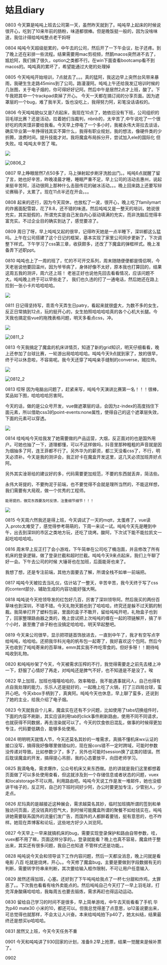 # 姑且diary
0803 今天算是吨吨上班去公司第一天，虽然昨天就到了。吨吨早上起床的时候说很开心，吃到了10来年前的肠粉，味道都很棒。但是晚饭挺一般的，因为没啥味道，我估计得给吨吨整点老干妈呀

0804 吨吨今天超级挺累的，中午去的公司，然后开了一下午会议，肚子还疼。到了晚上还在彩排一些流程。结果需要用mac剪视频，然鹅macos突然进不去了，尴尬阿，我们搞了很久，option之类都不行。在win下面查看bootcamp看不到macos的。吨吨真的累坏了，希望能通过大佬的处理掉

0805 今天吨吨开始培训，7点就去了。。。真的猛阿，我这边早上突然台风带来暴雨，我硬生生走路45mins到了公司。路漫漫阿。吨吨上午还给我发辽培训时候的几张图，关于电子烟的，你可得好好记阿。然后中午是居然2点才上班，酸了。下午我把其中一个trackpad卖掉了开心。 今天一天都在搞订阅的分享页面。因为遮罩层的一个bug，难了我半天，饭也没吃上，我得努力阿，彩笔没话语权的。

0806 今天吨吨貌似又是7点起床，我现在10点了，她依旧没有下班，公司组织的羽毛球比赛？还是活动，拉着她们当裁判，nbnb的，太辛苦了,中午说吃了一个很好吃的肉夹馍非要给我看。今天早上停电了一个多小时，我被永伟大哥拉去谈话，确实毕业第一年挣得钱其实不算什么，我得有职业规划，我的想法，像硬件类的少折腾，浪费时间。提升技能才对。我将魔盒布局拆分开，尝试加入ele的国际化 但失败。哇 吨吨太辛苦了 唉。

![](./img/0806.jpg)

![0806_2](./img/0806_2.jpg)

0807 早上睁眼居然7点50多了，马上弹射起步刷牙洗脸出门。。吨吨6点就醒了留了言，她也好辛苦，昨晚凌晨才睡，睡眠严重不足，早上公司的活动去惠州，说起来挺辛苦阿，活动很网上那种什么击鼓传花的破冰活动。。。晚上回来路上还要写辩论赛稿子，太累了。现在11点半还在开会。。。

0808 起来的还行，因为今天双休，也放松了一波，很开心，晚上吃了familymart的炸酱面配雪碧，花了8.8，还不错的味道。然后吨吨又是一整天的培训，她说很充实，其实挺假的，所谓充实是自己发自内心驱动填满的充实，而非洗脑后觉得丰富充实。不过企业目的确实到达了，感觉要凉了。

0809 周日了呀，早上吨吨又起的很早，记得昨天她是一点半睡下，深圳都这么猛吗。上午在公司搭建了这个日记的框架，基本实现了家里公司同步更新了，下次调整下样式。下午学习了css第三章，收获颇多，还改了下魔盒的弹框样式。晚上准备弄下述职ppt。

0810 吨吨也上了一周的班了，忙的不可开交系列，周末随随便便都是情侣啊，今天老爸说他要回温州，因为爷爷病了，身体好像不太好，原本我也打算回的，结果这周五我的测评，周六还上班！ 老爸正好也说他先回去看看情况，应该问题不大。吨吨晚上终于可以早些走了， 我们也久违的打了一通电话，然后她还在路上捡到一张小卡片哈哈哈哈。

![](./img/0810.jpg)

0811 日记得坚持写，乖乖今天弄生日patry，看起来就很盛大，为数不多的女生，反正日常搞到12点，玩的挺开心的，女生拍照哈哈哈哈真的各个心机大长腿。今天我也搞定些vue的拖拽表格问题，明天多看点css，冲。

![](./img/0811.jpg)

![0811_2](./img/0811_2.jpg)



0813 今天我搞定了魔盒的机床详情页，知道了新的grid知识，明天仔细看看，晚上还参加了台球比赛，一轮游出局哈哈哈哈。吨吨今天9点就到家了，放的很早，终于可以休息啦，不容易呢。我今天还穿了吨吨亲手缝制的converse，贼拉帅。

![](F:\code\mydiary\docs\diary\img\0812.jpg)

![0812_2](F:\code\mydiary\docs\diary\img\0812_2.jpg)

0813 哎呀 因为电脑出问题了，赶紧来写，吨吨今天演讲比赛第一名！！！很棒，奖品如下图，哈哈哈哈厉害阿。

今天的话，做的是公众号开发，vue做遮罩层的话，会因为z-index的高度挡住下面元素，所以借助css3的point-events:none属性，使得自己的这个遮罩层失效，下面的元素可以穿透。

![](./img/0813.jpg)

0814 哇吨吨今天给我发了她需要做的产品运营，大烟，反正面对的也是国外用户。可她也抽了一下，道理都懂，可以不这样做吗，抖音里那种粗粗的声音就是因为烟抽多了阿，连王菲都不行了。另外华为的薪资，都三天没看css了，不行，明天必须补。今天是我的测评会，我正好卡在魔盒开发这里，这几天必须加班弄好点阿。

​	另外其实淦哥给的建议好的多，代码需要更加规范，不要的东西就丢弃，简洁些。

​	永伟大哥提的，不要拘泥于前端，也不要觉得不会就是理所当然的，不能这样想，我们需要有大局观，做一个优秀的工程师。

    能哥提的，做完东西要及时反馈，注重细节细节！！！

![](./img/0814.jpg)



0815 今天周六然我还是得上班，今天调试了一天的mqtt，太蛋疼了，vue读入.proto太难受了，感觉得参考萌萌的，下周一来试一试。吨吨今天先是睡到中午，出去到深圳的市区之类地方玩，还吃了烧烤。酸阿，下次试下能不能拉凯文一起吃哈哈哈哈。



0816 周末早上反正打了会小游戏，下午简单在公司吃了桶泡面，并且修改了所有机床的登录逻辑，做了登录拦截和超时拦截。吨吨今天9来点起床，我们上午聊了好一会。下午去公司的时候 大锤哥也在加班，后面能哥也来了。

我想了想，还是专注前端，其他方面要去了解，所谓全栈不如单一前端把。

0817 吨吨今天被拉去当礼仪，估计站了一整天，辛苦辛苦，我今天终于写了css的content部分，辅助生成的内容功能好强大啊。

0818 吨吨说今天抢领导发的红包好几百，厉害了深圳领导阿。然后我买的两份百草味也到深圳，不错不错。今天礼物天鹅也到了哈哈哈，终究还是躲不过天鹅的制裁。我简单打开了塑料包装，里面的盒子不敢开，留给吨吨开吧，礼物盒子也到了，回家整理路由器之类的，晚上尝试把上次吨吨的缠在一起的项链解开，搞了半个小时，甚至撒了痱子粉也没搞定哈哈哈，明天早起整吧。

0819 今天来公司很早，显示把项链首饰放进去，一直到中午了，我才有空写点字给吨吨，哈哈哈。还把我华科光电的帆布包一起寄了，我好喜欢这个包阿。然后今天也收到了吨吨寄来的百草味，emm其实我不咋吃零食的。但好多呀！！期待吨吨收到礼物。

0820 和吨吨吵架了今天，今天被需求压榨的不行，我觉得需要走之前先去楼上冲一下，舒服了心情好了再走，对吨吨还是脾气不好，也不知道是不是没了。唉

0822 早上加班，加班也嘻嘻哈哈的，效率略低，我不能遇事就问人，自己也得有点自我处理的能力，乐乐人还是挺好的，一起晚上吃了火锅，打了三四局台球，蛮开心吧。今天xbox手柄到了，真爽阿。吨吨今天也休息，早上聊了蛮多，还说到了她的主业，给我介绍了电子烟。

0823 今天就我自个儿来，魔盒实在还有不少问题，比如使用了tabs切换组件时，下面的内容不刷新，其实应该利用tab的click事件刷新路由，使用不同不同请求，也就获得不同数据，再去渲染就可以了。今天的饮食依旧混乱，做事的时候得更加专注，代码要低耦合，能够多处使用。

0824 明明明天就情人节，今天还莫名其妙的一堆需求，真搞不懂机床wx认证的接口没写，搞得我好像哪里做错似的，现在报cors错不一定时跨域，可能时参数没传递对导致。比如参数少了，多了，另外也可能时session换了这类的错误。然后耽误魔盒的开发，搞得提心吊胆，我的心态要放平，向田老师学习。

0825 我滴龟龟，需求爆炸，公众号机床又来东西做。总的讲就是我们这里都想着页面做了可以多处使用查看，但这就涉及到一个存储信息或者状态的问题，vuex和localstorage不可以用。利用路由吧。吨吨今天说工作是发一堆邮件，她也没细讲干啥子的，反正阿，自己的下班时间好少阿，办公时要更加专注，少管别人，少走点。

0826 尼玛真的是越接近这种展会，需求越莫名其妙，临时加班搞所谓的签到和单独访问页面，还没钱真的怨气大，到时候可能魔盒所谓的聚餐不如给钱实在。吨吨讲她需要联系国外的流量们发广告，而国外的人都醉着要钱，挺有意思的，也不咋样。她现在弄博客和论坛，这些地方好少人浏览阿。

0827 今天早上一早来就搞机床的bug，需要实现登录保护和路由自带参数，哇，vuex都不用了嘛，页面这样分享的。。登录就能看？晚上也真不容易，魔盒终于整出来，其实还有很多问题，我自己也知道 不管样式还是功能。。

0828 吨吨说今天会和领导谈下工作内容问题，然后一天都没消息，晚上问就是看电影 八百 吃就是烧烤，开心。。今天修了魔盒bug，主要是要做到字段数据有无的判断，需要转字符串来判断，其次要给输入框作限制，不可让用户任意输入.

0829 居然还得加班，心塞。还好到了下午吨吨给我点了一杯七分甜和炸鸡，太罪恶了。。下次我也看看有啥外卖能点的。然后吨吨自己今天打了一早上羽毛球，打完浑身酸痛哈哈哈，我每周五也要去锻炼，需求再赶也得运动运动。

0830 留给自己学习的时间不是很多，早上简单游戏，中午去天街看看了手机 华为p40 mate30 小米的10，都还可以。但我总觉得差了点意思，ip12虽说要出来，可总觉得也就那样，不会太让人兴奋。本来给吨吨拍下p40了，她太纠结，结果最终还是想买ip哈哈哈。

0831 居然又上班，今天今天任务不重

0901 今天和吨吨讲了930回家的计划，准备9.2早上抢票，结果一觉醒来是候补票了。

0902 
